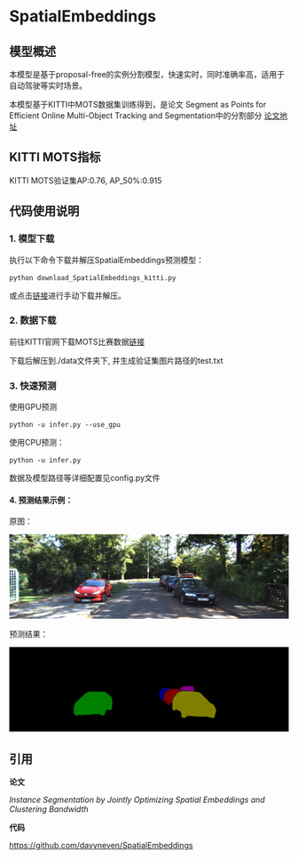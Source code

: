 # SpatialEmbeddings

## 模型概述
本模型是基于proposal-free的实例分割模型，快速实时，同时准确率高，适用于自动驾驶等实时场景。

本模型基于KITTI中MOTS数据集训练得到，是论文 Segment as Points for Efficient Online Multi-Object Tracking and Segmentation中的分割部分
[论文地址](https://arxiv.org/pdf/2007.01550.pdf)

## KITTI MOTS指标
KITTI MOTS验证集AP:0.76, AP_50%:0.915

## 代码使用说明

### 1. 模型下载

执行以下命令下载并解压SpatialEmbeddings预测模型：

```
python download_SpatialEmbeddings_kitti.py
```

或点击[链接](https://paddleseg.bj.bcebos.com/models/SpatialEmbeddings_kitti.tar)进行手动下载并解压。

### 2. 数据下载

前往KITTI官网下载MOTS比赛数据[链接](https://www.vision.rwth-aachen.de/page/mots)

下载后解压到./data文件夹下, 并生成验证集图片路径的test.txt

### 3. 快速预测

使用GPU预测
```
python -u infer.py --use_gpu
```

使用CPU预测：
```
python -u infer.py
```
数据及模型路径等详细配置见config.py文件

#### 4. 预测结果示例：

  原图：

  ![](imgs/kitti_0007_000518_ori.png)

  预测结果：

  ![](imgs/kitti_0007_000518_pred.png)



## 引用

**论文**

*Instance Segmentation by Jointly Optimizing Spatial Embeddings and Clustering Bandwidth*

**代码**

https://github.com/davyneven/SpatialEmbeddings
